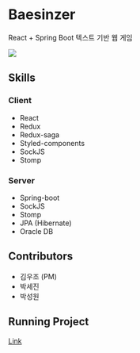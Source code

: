# Baesinzer

React + Spring Boot 텍스트 기반 웹 게임

![](https://github.com/U-Zo/project-w/blob/master/_github_img/main.png)

## Skills

### Client

- React
- Redux
- Redux-saga
- Styled-components
- SockJS
- Stomp

### Server

- Spring-boot
- SockJS
- Stomp
- JPA (Hibernate)
- Oracle DB

## Contributors

- 김우조 (PM)
- 박세진
- 박성원

## Running Project

[Link](https://github.com/U-Zo/project-w/wiki/How-to-run-project)
